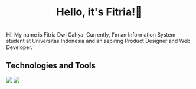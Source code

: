 <div align = "center" >
  <h1> Hello, it's Fitria!👋 </h1>
</div>
<br>
Hi! My name is Fitria Dwi Cahya. Currently, I'm an Information System student at Universitas Indonesia and an aspiring Product Designer and Web Developer.
 
## Technologies and Tools
![](https://img.shields.io/badge/Editor-VS_Code-informational?style=flat&logo=visual-studio-code&logoColor=white&color=11324D)
![](https://img.shields.io/badge/Code-Python-informational?style=flat&logo=python&logoColor=white&color=2bbc8a)
